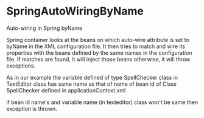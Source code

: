 SpringAutoWiringByName
======================

Auto-wiring in Spring byName


Spring container looks at the beans on which auto-wire attribute is set to byName in the XML 
configuration file. It then tries to match and wire its properties with the beans defined by 
the same names in the configuration file. If matches are found, it will inject those beans otherwise, 
it will throw exceptions.

As in our example the variable defined of type SpellChecker class in TextEditor class has same name
as that of name of bean id of Class SpellChecker defined in applicationContext.xml

if bean id name's and variable name (in texteditor) class won't be same then exception is thrown.
